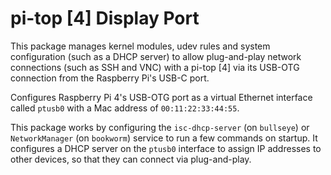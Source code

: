 # pi-top [4] Display Port

This package manages kernel modules, udev rules and system configuration (such as a DHCP server) to allow plug-and-play network connections (such as SSH and VNC) with a pi-top [4] via its USB-OTG connection from the Raspberry Pi's USB-C port.

Configures Raspberry Pi 4's USB-OTG port as a virtual Ethernet interface called `ptusb0` with a Mac address of `00:11:22:33:44:55`.

This package works by configuring the `isc-dhcp-server` (on `bullseye`) or `NetworkManager` (on `bookworm`) service to run a few commands on startup. It configures a DHCP server on the `ptusb0` interface to assign IP addresses to other devices, so that they can connect via plug-and-play.